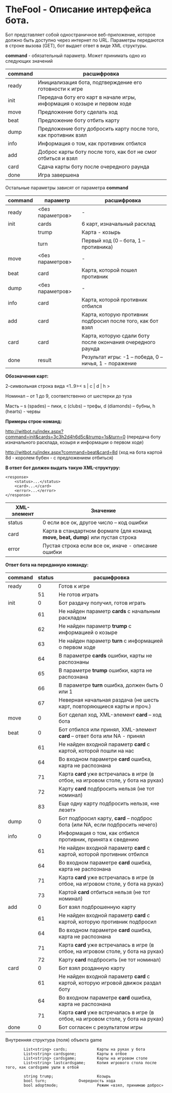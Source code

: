 # TheFool - Описание интерфейса бота.
Бот представляет собой одностраничное веб-приложение, которое должно быть доступно через интернет по URL. Параметры передаются в строке вызова (GET), бот выдает ответ в виде XML структуры.

**command**	- обязательный параметр. Может принимать одно из следующих значений

| command | расшифровка |
| --- | --- |
| ready	| Инициализация бота, подтверждение его готовности к игре | 
| init	| Передача боту его карт в начале игры, информация о козыре и первом ходе  | 
| move	| Предложение боту сделать ход | 
| beat	| Предложение боту отбить карту | 
| dump	| Предложение боту добросить карту после того, как противник взял | 
| info	| Информация о том, как противник отбился | 
| add	| Доброс карты боту после того, как бот не смог отбиться и взял | 
| card	| Сдача карты боту после очередного раунда | 
| done	| Игра завершена | 

Остальные параметры зависят от параметра **command**

| command | параметр | расшифровка |
| --- | --- | --- |
| ready	 | <без параметров>	 | - | 
|  init	 | cards | 6 карт, изначальный расклад |
|  | trump | Карта - козырь |
|   | turn	 | Первый ход (0 – бота, 1 – противника) | 
| move	| <без параметров>	| - | 
| beat	| card	| Карта, которой пошел противник | 
| dump	| <без параметров>	| - | 
| info	| card	| Карта, которой противник отбился |  
| add	| card	| Карта, которую противник подбросил после того, как бот взял | 
| card	| card	| Карта, которую сдали боту после окончания очередного раунда | 
| done	| result	| Результат игры: -1 – победа, 0 – ничья, 1 - поражение | 

**Обозначения карт:**

2-символьная строка вида  <1..9>< s | c | d | h >

Номинал – от 1 до 9, соответственно от шестерки до туза

Масть – s (spades) – пики, c (clubs) – трефы, d (diamonds) – бубны, h (hearts) - червы

**Примеры строк-команд:**

http://witbot.ru/index.aspx?command=init&cards=3c3h2d4h6d5c&trump=1s&turn=0 (передача боту изначального расклада, козыря и информации о первом ходе) 

http://witbot.ru/index.aspx?command=beat&card=8d  (ход на бота картой 8d - королем бубен - с предложением отбиться)

**В ответ бот должен выдать такую XML-структуру:**
```<?xml version=”1.0”>
<response>
    <status>...</status>
    <card>...</card>
    <error>...</error>
</response>
```

| XML-элемент | Значение |
| --- | --- |
| status	| 0 если все ок, другое число – код ошибки | 
| card	| Карта в стандартном формате (для команд **move, beat, dump**) или пустая строка | 
| error	| Пустая строка если все ок, иначе - описание ошибки |  


**Ответ бота на переданную команду:**

| command | status | расшифровка |
| --- | --- |--- |
| ready | 0 | Готов к игре | 
|    | 51 | Не готов играть | 
|  init | 0 | Бот раздачу получил, готов играть | 
|    | 61 | Не найден параметр **cards** с начальным раскладом | 
|   | 62 | Не найден параметр **trump** c информацией о козыре | 
|   | 63 | Не найден параметр **turn** c информацией о первом ходе | 
|   | 64 | В параметре **cards** ошибки, карты не распознаны | 
|   | 65 | В параметре **trump** ошибки, карта не распознана | 
|   | 66 | В параметре **turn** ошибка, должен быть 0 или 1 | 
|   | 67 | Неверная начальная раздача (не шесть карт, повторяющиеся карты и проч.) | 
| move | 0 | Бот сделал ход, XML-элемент **card** – ход бота | 
| beat | 0 | Бот отбился или принял, XML-элемент **card** – ответ бота или NA - принял | 
|   | 61 | Не найден входной параметр **card** с картой, которой пошли на нас | 
|   | 64 | Во входном параметре **card** ошибка, карта не распознана | 
|   | 71 | Карта **card** уже встречалась в игре (в отбое, на игровом столе, у бота на руках) | 
|   | 72 | Карту **card** подбросить нельзя (не тот номинал) | 
|   | 83 | Еще одну карту подбросить нельзя, «не лезет» | 
| dump | 0 | Бот подбросил карту, **card** – подброс бота (или NA, если подбросить нечего) | 
| info | 0 | Информация о том, как отбился противник, принята к сведению | 
|   | 61 | Не найден входной параметр **card** с картой, которой противник отбился | 
|   | 64 | Во входном параметре **card** ошибка, карта не распознана | 
|   | 71 | Карта **card** уже встречалась в игре (в отбое, на игровом столе, у бота на руках) | 
|   | 73 | Картой **card** отбиться нельзя (не тот номинал) | 
| add | 0 | Бот взял подброшенную карту | 
|   | 61 | Не найден входной параметр **card** с картой, которую противник подбросил | 
|   | 64 | Во входном параметре **card** ошибка, карта не распознана | 
|   | 71 | Карта **card** уже встречалась в игре (в отбое, на игровом столе, у бота на руках) | 
|   | 72 | Карту **card** подбросить (не тот номинал) | 
| card | 0 | Бот взял розданную карту | 
|   | 61 | Не найден входной параметр **card** с картой, которую игровой движок раздал боту | 
|   | 64 | Во входном параметре **card** ошибка, карта не распознана | 
|   | 71 | Карта **card** уже встречалась в игре (в отбое, на игровом столе, у бота на руках) | 
| done | 0 | Бот согласен с результатом игры | 



Внутренняя структура (поля) объекта game

```     
        List<string> cards; 			Карты на руках у бота
        List<string> cardsgone; 		Карты в отбое
        List<string> cardsgame;			Карты на игровом столе
        List<string> lastcardsgame;		Копия игрового стола после того, как cardsgame ушли в отбой

        string trump;			        Козырь
        bool turn;				Очередность хода
        bool adoptmode;			        Режим «взял, принимаю доброс»
```
